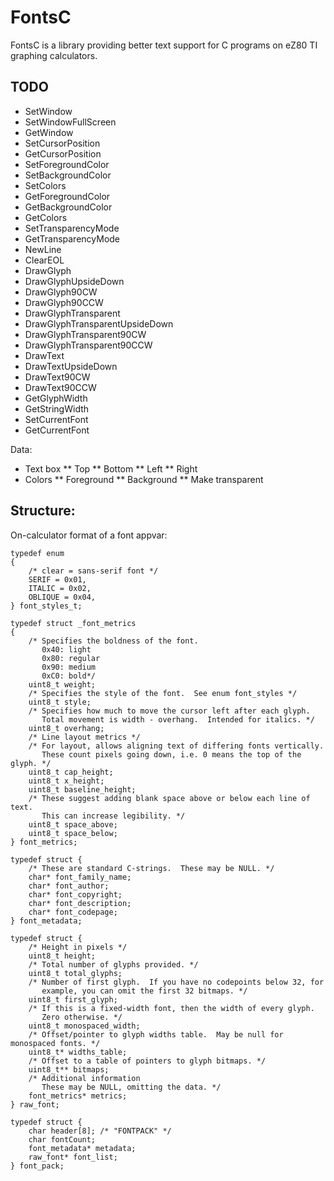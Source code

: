 # FontsC

FontsC is a library providing better text support for C programs on eZ80 TI graphing calculators.

## TODO
* SetWindow
* SetWindowFullScreen
* GetWindow
* SetCursorPosition
* GetCursorPosition
* SetForegroundColor
* SetBackgroundColor
* SetColors
* GetForegroundColor
* GetBackgroundColor
* GetColors
* SetTransparencyMode
* GetTransparencyMode
* NewLine
* ClearEOL
* DrawGlyph
* DrawGlyphUpsideDown
* DrawGlyph90CW
* DrawGlyph90CCW
* DrawGlyphTransparent
* DrawGlyphTransparentUpsideDown
* DrawGlyphTransparent90CW
* DrawGlyphTransparent90CCW
* DrawText
* DrawTextUpsideDown
* DrawText90CW
* DrawText90CCW
* GetGlyphWidth
* GetStringWidth
* SetCurrentFont
* GetCurrentFont


Data:
* Text box
** Top
** Bottom
** Left
** Right
* Colors
** Foreground
** Background
** Make transparent


## Structure:

On-calculator format of a font appvar:

```
typedef enum
{
	/* clear = sans-serif font */
	SERIF = 0x01,
	ITALIC = 0x02,
	OBLIQUE = 0x04,
} font_styles_t;

typedef struct _font_metrics
{
	/* Specifies the boldness of the font. 
	   0x40: light
	   0x80: regular
	   0x90: medium
	   0xC0: bold*/
	uint8_t weight;
	/* Specifies the style of the font.  See enum font_styles */
	uint8_t style;
	/* Specifies how much to move the cursor left after each glyph.
	   Total movement is width - overhang.  Intended for italics. */
	uint8_t overhang;
	/* Line layout metrics */
	/* For layout, allows aligning text of differing fonts vertically.
	   These count pixels going down, i.e. 0 means the top of the glyph. */
	uint8_t cap_height;
	uint8_t x_height;
	uint8_t baseline_height;
	/* These suggest adding blank space above or below each line of text.
	   This can increase legibility. */
	uint8_t space_above;
	uint8_t space_below;
} font_metrics;

typedef struct {
	/* These are standard C-strings.  These may be NULL. */
	char* font_family_name;
	char* font_author;
	char* font_copyright;
	char* font_description;
	char* font_codepage;
} font_metadata;

typedef struct {
	/* Height in pixels */
	uint8_t height;
	/* Total number of glyphs provided. */
	uint8_t total_glyphs;
	/* Number of first glyph.  If you have no codepoints below 32, for
	   example, you can omit the first 32 bitmaps. */
	uint8_t first_glyph;
	/* If this is a fixed-width font, then the width of every glyph.
	   Zero otherwise. */
	uint8_t monospaced_width;
	/* Offset/pointer to glyph widths table.  May be null for monospaced fonts. */
	uint8_t* widths_table;
	/* Offset to a table of pointers to glyph bitmaps. */
	uint8_t** bitmaps;
	/* Additional information
	   These may be NULL, omitting the data. */
	font_metrics* metrics;
} raw_font;

typedef struct {
	char header[8]; /* "FONTPACK" */
	char fontCount;
	font_metadata* metadata;
	raw_font* font_list;
} font_pack;
```